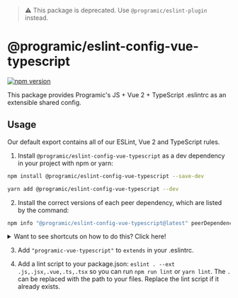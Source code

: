 > :warning: This package is deprecated. Use `@programic/eslint-plugin` instead.

# @programic/eslint-config-vue-typescript

[![npm version](https://badge.fury.io/js/@programic%2Feslint-config-vue-typescript.svg)](https://badge.fury.io/js/@programic%2Feslint-config-vue-typescript)

This package provides Programic's JS + Vue 2 + TypeScript .eslintrc as an extensible shared config.

## Usage

Our default export contains all of our ESLint, Vue 2 and TypeScript rules.

1. Install `@programic/eslint-config-vue-typescript` as a dev dependency in your project with npm or yarn:

  ```sh
  npm install @programic/eslint-config-vue-typescript --save-dev
  ```
  ```sh
  yarn add @programic/eslint-config-vue-typescript --dev
  ```


2. Install the correct versions of each peer dependency, which are listed by the command:
  ```sh
  npm info "@programic/eslint-config-vue-typescript@latest" peerDependencies
  ```

<details>
  <summary>Want to see shortcuts on how to do this? Click here!</summary>

  If using **npm 5+**, use this shortcut

  ```sh
  npx install-peerdeps --dev @programic/eslint-config-vue-typescript
  ```

  If using **yarn**, you can also use the shortcut described above if you have npm 5+ installed on your machine, as the command will detect that you are using yarn and will act accordingly.
  Otherwise, run `npm info "@programic/eslint-config-vue-typescript@latest" peerDependencies` to list the peer dependencies and versions, then run `yarn add --dev <dependency>@<version>` for each listed peer dependency.

  If using **npm < 5**, Linux/OSX users can run

  ```sh
  (
    export PKG=@programic/eslint-config-vue-typescript;
    npm info "$PKG@latest" peerDependencies --json | command sed 's/[\{\},]//g ; s/: /@/g' | xargs npm install --save-dev "$PKG@latest"
  )
  ```

  Which produces and runs a command like:

  ```sh
  npm install --save-dev @programic/eslint-config-vue-typescript eslint@^#.#.# eslint-plugin-import@^#.#.#
  ```

  If using **npm < 5**, Windows users can either install all the peer dependencies manually, or use the [install-peerdeps](https://github.com/nathanhleung/install-peerdeps) cli tool.

  ```sh
  npm install -g install-peerdeps
  install-peerdeps --dev @programic/eslint-config-vue-typescript
  ```

  The cli will produce and run a command like:

  ```sh
  npm install --save-dev @programic/eslint-config-vue-typescript eslint@^#.#.# eslint-plugin-import@^#.#.#
  ```
</details>

3. Add `"programic-vue-typescript"` to `extends` in your .eslintrc.

4. Add a lint script to your package.json: `eslint . --ext .js,.jsx,.vue,.ts,.tsx` so you can run `npm run lint` or `yarn lint`. The `.` can be replaced with the path to your files. Replace the lint script if it already exists.
